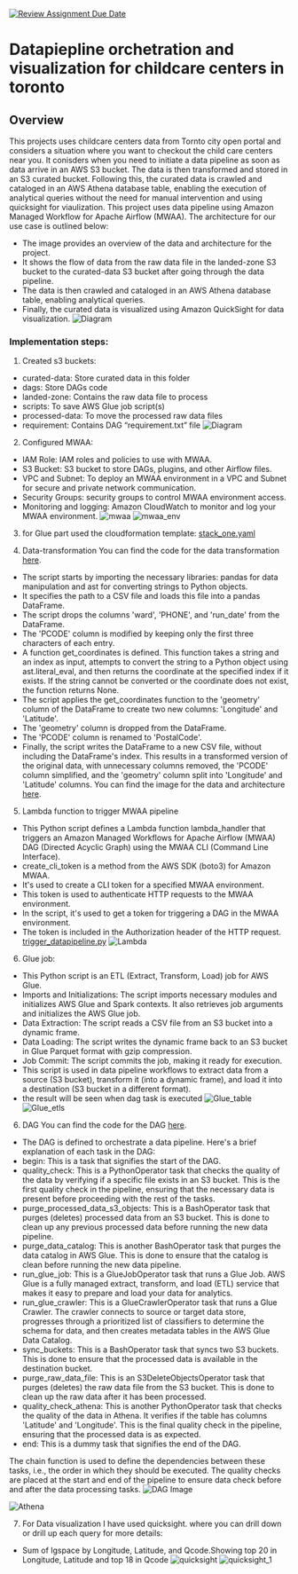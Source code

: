 [![Review Assignment Due Date](https://classroom.github.com/assets/deadline-readme-button-24ddc0f5d75046c5622901739e7c5dd533143b0c8e959d652212380cedb1ea36.svg)](https://classroom.github.com/a/1lXY_Wlg)

# Datapiepline orchetration and visualization for childcare centers in toronto

## Overview
This projects uses childcare centers data from Tornto city open portal and considers a situation where you want to checkout the child care centers near you. It conisders when you need to initiate a data pipeline as soon as data arrive in an AWS S3 bucket. The data is then transformed and stored in an S3 curated bucket. Following this, the curated data is crawled and cataloged in an AWS Athena database table, enabling the execution of analytical queries without the need for manual intervention and using quicksight for viaulization. This project uses data pipeline using Amazon Managed Workflow for Apache Airflow (MWAA). The architecture for our use case is outlined below:

- The image provides an overview of the data and architecture for the project.
- It shows the flow of data from the raw data file in the landed-zone S3 bucket to the curated-data S3 bucket after going through the data pipeline.
- The data is then crawled and cataloged in an AWS Athena database table, enabling analytical queries.
- Finally, the curated data is visualized using Amazon QuickSight for data visualization.
![Diagram](images/mwaa-data-pipeline-architecture.png)

### Implementation steps:

1. Created s3 buckets:
- curated-data: Store curated data in this folder
- dags: Store DAGs code
- landed-zone: Contains the raw data file to process
- scripts: To save AWS Glue job script(s)
- processed-data: To move the processed raw data files
- requirement: Contains DAG “requirement.txt” file
![Diagram](images/s3_bucket.png)

2. Configured MWAA: 
- IAM Role: IAM roles and policies to use with MWAA.
- S3 Bucket: S3 bucket to store DAGs, plugins, and other Airflow files.
- VPC and Subnet: To deploy an MWAA environment in a VPC and Subnet for secure and private network communication.
- Security Groups: security groups to control MWAA environment access.
- Monitoring and logging: Amazon CloudWatch to monitor and log your MWAA environment.
![mwaa](images/mwaa_env.png)
![mwaa_env](images/mwaa_env_1.png)

3. for Glue part used the cloudformation template:
[stack_one.yaml](cloudformation/stack_one.yaml)

4. Data-transformation
You can find the code for the data transformation [here](/Users/bhakti/Downloads/Git/capstone-project-bhakti_v4/src/code/data-transformation.py).
- The script starts by importing the necessary libraries: pandas for data manipulation and ast for converting strings to Python objects.
- It specifies the path to a CSV file and loads this file into a pandas DataFrame.
- The script drops the columns 'ward', 'PHONE', and 'run_date' from the DataFrame.
- The 'PCODE' column is modified by keeping only the first three characters of each entry.
- A function get_coordinates is defined. This function takes a string and an index as input, attempts to convert the string to a Python object using ast.literal_eval, and then returns the coordinate at the specified index if it exists. If the string cannot be converted or the coordinate does not exist, the function returns None.
- The script applies the get_coordinates function to the 'geometry' column of the DataFrame to create two new columns: 'Longitude' and 'Latitude'.
- The 'geometry' column is dropped from the DataFrame.
- The 'PCODE' column is renamed to 'PostalCode'.
- Finally, the script writes the DataFrame to a new CSV file, without including the DataFrame's index. This results in a transformed version of the original data, with unnecessary columns removed, the 'PCODE' column simplified, and the 'geometry' column split into 'Longitude' and 'Latitude' columns.
You can find the image for the data and architecture [here](images/data.png).

5. Lambda function to trigger MWAA pipeline
- This Python script defines a Lambda function lambda_handler that triggers an Amazon Managed Workflows for Apache Airflow (MWAA) DAG (Directed Acyclic Graph) using the MWAA CLI (Command Line Interface).
- create_cli_token is a method from the AWS SDK (boto3) for Amazon MWAA.
- It's used to create a CLI token for a specified MWAA environment.
- This token is used to authenticate HTTP requests to the MWAA environment.
- In the script, it's used to get a token for triggering a DAG in the MWAA environment.
- The token is included in the Authorization header of the HTTP request.
[trigger_datapipeline.py](src/lambda/trigger_datapipeline.py)
![Lambda](images/lambda.png)

6. Glue job:
- This Python script is an ETL (Extract, Transform, Load) job for AWS Glue. 
- Imports and Initializations: The script imports necessary modules and initializes AWS Glue and Spark contexts. It also retrieves job arguments and initializes the AWS Glue job.
- Data Extraction: The script reads a CSV file from an S3 bucket into a dynamic frame.
- Data Loading: The script writes the dynamic frame back to an S3 bucket in Glue Parquet format with gzip compression.
- Job Commit: The script commits the job, making it ready for execution.
- This script is used in data pipeline workflows to extract data from a source (S3 bucket), transform it (into a dynamic frame), and load it into a destination (S3 bucket in a different format).
- the result will be seen when dag task is executed 
![Glue_table](images/glue_table.png)
![Glue_etls](images/glue_etls.png)

6. DAG
You can find the code for the DAG [here](/Users/bhakti/Downloads/Git/capstone-project-bhakti_v4/src/dag/datapipeline-orc-one.py).
- The DAG is defined to orchestrate a data pipeline. Here's a brief explanation of each task in the DAG:
- begin: This is a task that signifies the start of the DAG.
- quality_check: This is a PythonOperator task that checks the quality of the data by verifying if a specific file exists in an S3 bucket. 
This is the first quality check in the pipeline, ensuring that the necessary data is present before proceeding with the rest of the tasks.
- purge_processed_data_s3_objects: This is a BashOperator task that purges (deletes) processed data from an S3 bucket. 
This is done to clean up any previous processed data before running the new data pipeline.
- purge_data_catalog: This is another BashOperator task that purges the data catalog in AWS Glue. 
This is done to ensure that the catalog is clean before running the new data pipeline.
- run_glue_job: This is a GlueJobOperator task that runs a Glue Job. AWS Glue is a fully managed extract, transform, and load (ETL) service that makes it easy to prepare and load your data for analytics.
- run_glue_crawler: This is a GlueCrawlerOperator task that runs a Glue Crawler. 
The crawler connects to source or target data store, progresses through a prioritized list of classifiers to determine the schema for data, and then creates metadata tables in the AWS Glue Data Catalog.
- sync_buckets: This is a BashOperator task that syncs two S3 buckets. This is done to ensure that the processed data is available in the destination bucket.
- purge_raw_data_file: This is an S3DeleteObjectsOperator task that purges (deletes) the raw data file from the S3 bucket. This is done to clean up the raw data after it has been processed.
- quality_check_athena: This is another PythonOperator task that checks the quality of the data in Athena. It verifies if the table has columns 'Latitude' and 'Longitude'. This is the final quality check in the pipeline, ensuring that the processed data is as expected.
- end: This is a dummy task that signifies the end of the DAG.

The chain function is used to define the dependencies between these tasks, i.e., the order in which they should be executed. The quality checks are placed at the start and end of the pipeline to ensure data check before and after the data processing tasks.
![DAG Image](images/dag_mwaa.png)

![Athena](images/Athena.png)

7. For Data visualization I have used quicksight. where you can drill down or drill up each query for more details:
- Sum of Igspace by Longitude, Latitude, and Qcode.Showing top 20 in Longitude, Latitude and top 18 in Qcode
![quicksight](images/quicksight.png)
![quicksight_1](images/quicksight_1.png)

	



	




